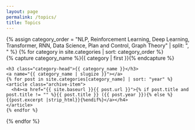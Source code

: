 ```yaml
---
layout: page
permalink: /topics/
title: Topics
---
```



<div id="archives">
{% assign category_order = "NLP, Reinforcement Learning, Deep Learning, Transformer, RNN, Data Science, Plan and Control, Graph Theory" | split: ", " %}
<script>
console.log({{ site.categories }});
</script>
<script>
console.log({{ my_order }});
</script>
{% for category in site.categories | sort: category_order %}
  <div class="archive-group">
    {% capture category_name %}{{ category | first }}{% endcapture %}
    <div id="#{{ category_name | slugize }}"></div>
    <p></p>
    
    <h3 class="category-head">{{ category_name }}</h3>
    <a name="{{ category_name | slugize }}"></a>
    {% for post in site.categories[category_name] | sort: "year" %}
    <article class="archive-item">
      <h4><a href="{{ site.baseurl }}{{ post.url }}">{% if post.title and post.title != "" %}{{ post.title }} ({{ post.year }}){% else %}{{post.excerpt |strip_html}}{%endif%}</a></h4>
    </article>
    {% endfor %}
  </div>
{% endfor %}
</div>